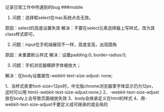 记录日常工作中所遇到的bug
###mobile
1. 问题：选择框select在mac系统点击无效。

原因：select的高度设置失效
解决：不要在select元素选择器上写样式，改为其class样式即可。

2. 问题：input在手机端展现不一样，高度变高，出现圆角

原因：未重置默认样式
解决：设置padding:0; border-radius:0;

3. 问题：手机浏览器横屏字体被放大；

解决：在body设置属性-webkit-text-size-adjust: none;

  1、当样式表里font-size<12px时，中文版chrome浏览器里字体显示仍为12px，这时可以用  html{-webkit-text-size-adjust:none;}
  2、-webkit-text-size-adjust放在body上会导致页面缩放失效
  3、body会继承定义在html的样式
  4、用-webkit-text-size-adjust不要定义成可继承的或全局的
